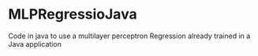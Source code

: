 # MLPRegressioJava
Code in java to use a multilayer perceptron Regression already trained in a Java application
